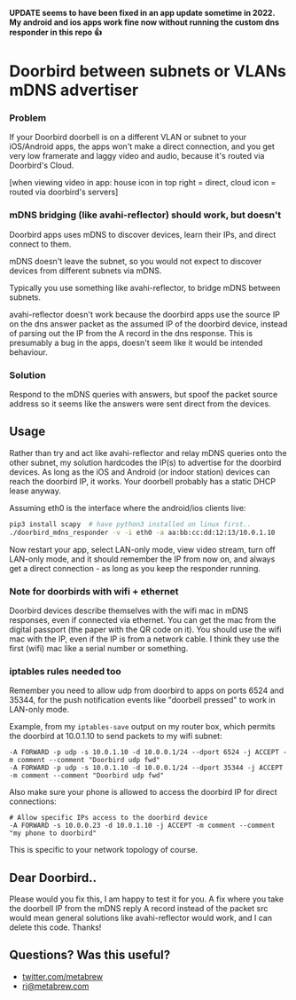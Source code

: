 **UPDATE seems to have been fixed in an app update sometime in 2022. My android and ios apps work fine now without running the custom dns responder in this repo 👍**

# Doorbird between subnets or VLANs mDNS advertiser

### Problem

If your Doorbird doorbell is on a different VLAN or subnet to your iOS/Android apps,
the apps won't make a direct connection, and you get very low framerate and laggy video and audio, because it's routed via Doorbird's Cloud.


[when viewing video in app: house icon in top right = direct, cloud icon = routed via doorbird's servers]

### mDNS bridging (like avahi-reflector) should work, but doesn't

Doorbird apps uses mDNS to discover devices, learn their IPs, and direct connect to them.

mDNS doesn't leave the subnet, so you would not expect to discover devices from different subnets via mDNS.

Typically you use something like avahi-reflector, to bridge mDNS between subnets.

avahi-reflector doesn't work because the doorbird apps use the source IP on the dns answer packet as the assumed IP of the doorbird device, instead of parsing out the IP from the A record in the dns response. This is presumably a bug in the apps, doesn't seem like it would be intended behaviour.

### Solution

Respond to the mDNS queries with answers, but spoof the packet source address so it seems like the answers were sent direct from the devices.

## Usage

Rather than try and act like avahi-reflector and relay mDNS queries onto the other subnet, my solution hardcodes the IP(s) to advertise for the doorbird devices. As long as the iOS and Android (or indoor station) devices can reach the doorbird IP, it works. Your doorbell probably has a static DHCP lease anyway.

Assuming eth0 is the interface where the android/ios clients live:

```bash
pip3 install scapy  # have python3 installed on linux first..
./doorbird_mdns_responder -v -i eth0 -a aa:bb:cc:dd:12:13/10.0.1.10
```

Now restart your app, select LAN-only mode, view video stream, turn off LAN-only mode, and it should remember the IP from now on, and always get a direct connection - as long as you keep the responder running.

### Note for doorbirds with wifi + ethernet

Doorbird devices describe themselves with the wifi mac in mDNS responses, even if connected via ethernet. You can get the mac from the digital passport (the paper with the QR code on it). You should use the wifi mac with the IP, even if the IP is from a network cable. I think they use the first (wifi) mac like a serial number or something.

### iptables rules needed too

Remember you need to allow udp from doorbird to apps on ports 6524 and 35344, for the push notification events like "doorbell pressed" to work in LAN-only mode.

Example, from my `iptables-save` output on my router box, which permits the doorbird at 10.0.1.10 to send packets to my wifi subnet:

```
-A FORWARD -p udp -s 10.0.1.10 -d 10.0.0.1/24 --dport 6524 -j ACCEPT -m comment --comment "Doorbird udp fwd"
-A FORWARD -p udp -s 10.0.1.10 -d 10.0.0.1/24 --dport 35344 -j ACCEPT -m comment --comment "Doorbird udp fwd"
```

Also make sure your phone is allowed to access the doorbird IP for direct connections:

```
# Allow specific IPs access to the doorbird device
-A FORWARD -s 10.0.0.23 -d 10.0.1.10 -j ACCEPT -m comment --comment "my phone to doorbird"
```

This is specific to your network topology of course.

## Dear Doorbird..

Please would you fix this, I am happy to test it for you. A fix where you take the doorbell IP from the mDNS reply A record instead of the packet src would mean general solutions like avahi-reflector would work, and I can delete this code. Thanks!

## Questions? Was this useful?

* [twitter.com/metabrew](https://twitter.com/metabrew)
* rj@metabrew.com

